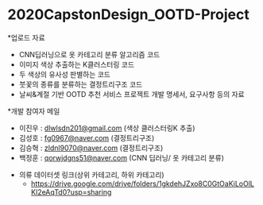 # 2020CapstonDesign_OOTD-Project

*업로드 자료
   - CNN딥러닝으로 옷 카테고리 분류 알고리즘 코드
   - 이미지 색상 추출하는 K클러스터링 코드
   - 두 색상의 유사성 판별하는 코드
   - 붓꽃의 종류를 분류하는 결정트리구조 코드
   - 날씨&계절 기반 OOTD 추천 서비스 프로젝트 개발 명세서, 요구사항 등의 자료



*개발 참여자 메일
   - 이진우 : dlwlsdn201@gmail.com (색상 클러스터링K 추출)
   - 김성호 : fg0967@naver.com   (결정트리구조)
   - 김승혁 : zldnl9070@naver.com (결정트리구조)
   - 백정훈 : qorwjdgns51@naver.com (CNN 딥러닝/ 옷 카테고리 분류)


* 의류 데이터셋 링크(상위 카테고리, 하위 카테고리)
   - https://drive.google.com/drive/folders/1gkdehJZxo8C0GtOaKiLoOlLKl2eAqTd0?usp=sharing
